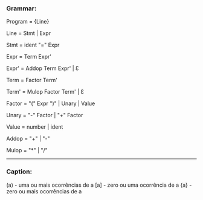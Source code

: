 ### Grammar:

Program = {Line}

Line = Stmt | Expr

Stmt = ident "=" Expr

Expr = Term Expr'

Expr' = Addop Term Expr' | Ɛ

Term = Factor Term'

Term' = Mulop Factor Term' | Ɛ

Factor = "(" Expr ")" | Unary | Value

Unary = "-" Factor | "+" Factor
	
Value = number | ident

Addop = "+" | "-"

Mulop = "*" | "/"


---
### Caption:

(a) - uma ou mais ocorrências de a
[a] - zero ou uma ocorrência de a
{a} - zero ou mais ocorrências de a
